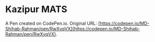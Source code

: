 # Kazipur MATS

A Pen created on CodePen.io. Original URL: [https://codepen.io/MD-Shihab-Rahman/pen/RwXvqVX](https://codepen.io/MD-Shihab-Rahman/pen/RwXvqVX).

